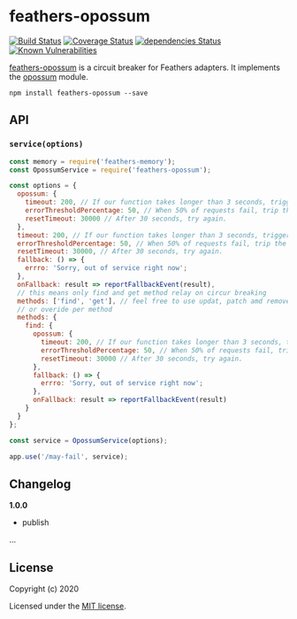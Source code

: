 # feathers-opossum

[![Build Status](https://travis-ci.org/sajov/feathers-opossum.png?branch=master)](https://travis-ci.org/sajov/feathers-opossum)
[![Coverage Status](https://coveralls.io/repos/github/sajov/feathers-opossum/badge.svg?branch=master)](https://coveralls.io/github/sajov/feathers-opossum?branch=master)
[![dependencies Status](https://david-dm.org/sajov/feathers-opossum/status.svg)](https://david-dm.org/sajov/feathers-opossum)
[![Known Vulnerabilities](https://snyk.io/test/npm/feathers-opossum/badge.svg)](https://snyk.io/test/npm/feathers-opossum)

[feathers-opossum](https://github.com/sajov/feathers-opossum) is a circuit breaker for Feathers adapters. It implements the [opossum](https://github.com/nodeshift/opossum) module.

```
npm install feathers-opossum --save
```

## API

### `service(options)`

```javascript
const memory = require('feathers-memory');
const OpossumService = require('feathers-opossum');

const options = {
  opossum: {
    timeout: 200, // If our function takes longer than 3 seconds, trigger a failure
    errorThresholdPercentage: 50, // When 50% of requests fail, trip the circuit
    resetTimeout: 30000 // After 30 seconds, try again.
  },
  timeout: 200, // If our function takes longer than 3 seconds, trigger a failure
  errorThresholdPercentage: 50, // When 50% of requests fail, trip the circuit
  resetTimeout: 30000, // After 30 seconds, try again.
  fallback: () => {
    errro: 'Sorry, out of service right now';
  },
  onFallback: result => reportFallbackEvent(result),
  // this means only find and get method relay on circur breaking
  methods: ['find', 'get'], // feel free to use updat, patch amd remove
  // or overide per method
  methods: {
    find: {
      opossum: {
        timeout: 200, // If our function takes longer than 3 seconds, trigger a failure
        errorThresholdPercentage: 50, // When 50% of requests fail, trip the circuit
        resetTimeout: 30000 // After 30 seconds, try again.
      },
      fallback: () => {
        errro: 'Sorry, out of service right now';
      },
      onFallback: result => reportFallbackEvent(result)
    }
  }
};

const service = OpossumService(options);

app.use('/may-fail', service);
```

## Changelog

**1.0.0**

- publish

...

## License

Copyright (c) 2020

Licensed under the [MIT license](LICENSE).
